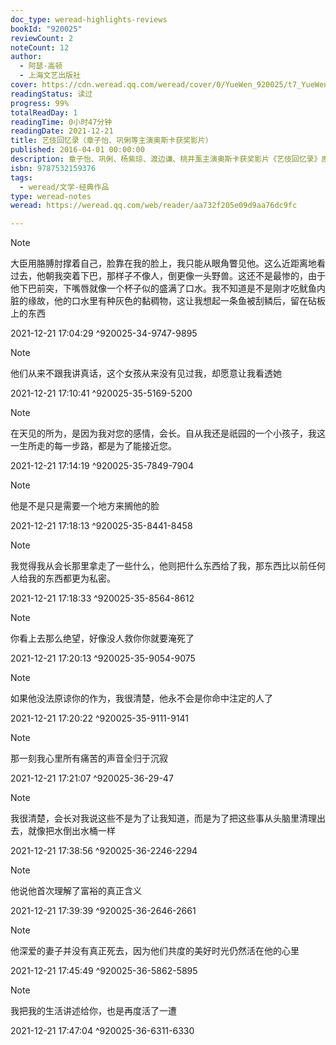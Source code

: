 ```yaml
---
doc_type: weread-highlights-reviews
bookId: "920025"
reviewCount: 2
noteCount: 12
author:
  - 阿瑟·高顿
  - 上海文艺出版社
cover: https://cdn.weread.qq.com/weread/cover/0/YueWen_920025/t7_YueWen_920025.jpg
readingStatus: 读过
progress: 99%
totalReadDay: 1
readingTime: 0小时47分钟
readingDate: 2021-12-21
title: 艺伎回忆录（章子怡、巩俐等主演奥斯卡获奖影片）
published: 2016-04-01 00:00:00
description: 章子怡、巩俐、杨紫琼、渡边谦、桃井薰主演奥斯卡获奖影片《艺伎回忆录》原著小说。讲述了：从渔家孤女千代到京都名艺伎小百合，她的命运，如同漂浮在潺潺流水上的片片落花，永远无法预知未来的方向。优雅而精致的艺馆是富人声色犬马的天堂，却也是小百合每天要直面风刀霜剑的地方。男人们或贪婪或深邃的目光，织成了一张她赖以生存又难以挣脱的网；“妈妈”、初桃、南瓜……女人们或落井下石或慨然相助的双手，撑起一方危机四伏的舞台，纵然如履薄冰，小百合也满含微笑，盛装登场。
isbn: 9787532159376
tags:
  - weread/文学-经典作品
type: weread-notes
weread: https://weread.qq.com/web/reader/aa732f205e09d9aa76dc9fc

---
```







































































> [!NOTE] 
> 大臣用胳膊肘撑着自己，脸靠在我的脸上，我只能从眼角瞥见他。这么近距离地看过去，他朝我突着下巴，那样子不像人，倒更像一头野兽。这还不是最惨的，由于他下巴前突，下嘴唇就像一个杯子似的盛满了口水。我不知道是不是刚才吃鱿鱼内脏的缘故，他的口水里有种灰色的黏稠物，这让我想起一条鱼被刮鳞后，留在砧板上的东西
> 
> 2021-12-21 17:04:29 ^920025-34-9747-9895



> [!NOTE] 
> 他们从来不跟我讲真话，这个女孩从来没有见过我，却愿意让我看透她
> 
> 2021-12-21 17:10:41 ^920025-35-5169-5200

> [!NOTE] 
> 在天见的所为，是因为我对您的感情，会长。自从我还是祇园的一个小孩子，我这一生所走的每一步路，都是为了能接近您。
> 
> 2021-12-21 17:14:19 ^920025-35-7849-7904

> [!NOTE] 
> 他是不是只是需要一个地方来搁他的脸
> 
> 2021-12-21 17:18:13 ^920025-35-8441-8458

> [!NOTE] 
> 我觉得我从会长那里拿走了一些什么，他则把什么东西给了我，那东西比以前任何人给我的东西都更为私密。
> 
> 2021-12-21 17:18:33 ^920025-35-8564-8612

> [!NOTE] 
> 你看上去那么绝望，好像没人救你你就要淹死了
> 
> 2021-12-21 17:20:13 ^920025-35-9054-9075

> [!NOTE] 
> 如果他没法原谅你的作为，我很清楚，他永不会是你命中注定的人了
> 
> 2021-12-21 17:20:22 ^920025-35-9111-9141



> [!NOTE] 
> 那一刻我心里所有痛苦的声音全归于沉寂
> 
> 2021-12-21 17:21:07 ^920025-36-29-47

> [!NOTE] 
> 我很清楚，会长对我说这些不是为了让我知道，而是为了把这些事从头脑里清理出去，就像把水倒出水桶一样
> 
> 2021-12-21 17:38:56 ^920025-36-2246-2294

> [!NOTE] 
> 他说他首次理解了富裕的真正含义
> 
> 2021-12-21 17:39:39 ^920025-36-2646-2661

> [!NOTE] 
> 他深爱的妻子并没有真正死去，因为他们共度的美好时光仍然活在他的心里
> 
> 2021-12-21 17:45:49 ^920025-36-5862-5895

> [!NOTE] 
> 我把我的生活讲述给你，也是再度活了一遭
> 
> 2021-12-21 17:47:04 ^920025-36-6311-6330



